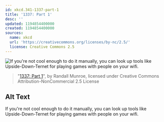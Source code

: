 ```yaml
---
id: xkcd.341-1337-part-1
title: '1337: Part 1'
desc: ''
updated: 1194854400000
created: 1194854400000
sources:
  name: xkcd
  url: 'https://creativecommons.org/licenses/by-nc/2.5/'
  license: Creative Commons 2.5
---
```

![If you're not cool enough to do it manually, you can look up tools like Upside-Down-Ternet for playing games with people on your wifi.](https://imgs.xkcd.com/comics/1337_part_1.png)
> "[1337: Part 1](https://xkcd.com/341/)", by Randall Munroe, licensed under Creative Commons Attribution-NonCommercial 2.5 License

## Alt Text
If you're not cool enough to do it manually, you can look up tools like Upside-Down-Ternet for playing games with people on your wifi.
